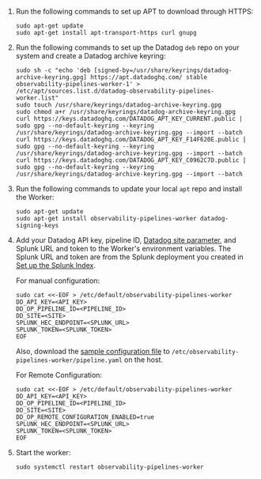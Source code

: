 1. Run the following commands to set up APT to download through HTTPS:
    ```
    sudo apt-get update
    sudo apt-get install apt-transport-https curl gnupg
    ```
2. Run the following commands to set up the Datadog `deb` repo on your system and create a Datadog archive keyring:
    ```
    sudo sh -c "echo 'deb [signed-by=/usr/share/keyrings/datadog-archive-keyring.gpg] https://apt.datadoghq.com/ stable observability-pipelines-worker-1' > /etc/apt/sources.list.d/datadog-observability-pipelines-worker.list"
    sudo touch /usr/share/keyrings/datadog-archive-keyring.gpg
    sudo chmod a+r /usr/share/keyrings/datadog-archive-keyring.gpg
    curl https://keys.datadoghq.com/DATADOG_APT_KEY_CURRENT.public | sudo gpg --no-default-keyring --keyring /usr/share/keyrings/datadog-archive-keyring.gpg --import --batch
    curl https://keys.datadoghq.com/DATADOG_APT_KEY_F14F620E.public | sudo gpg --no-default-keyring --keyring /usr/share/keyrings/datadog-archive-keyring.gpg --import --batch
    curl https://keys.datadoghq.com/DATADOG_APT_KEY_C0962C7D.public | sudo gpg --no-default-keyring --keyring /usr/share/keyrings/datadog-archive-keyring.gpg --import --batch
    ```
3. Run the following commands to update your local `apt` repo and install the Worker:
    ```
    sudo apt-get update
    sudo apt-get install observability-pipelines-worker datadog-signing-keys
    ```
4. Add your Datadog API key, pipeline ID, [Datadog site parameter][101], and Splunk URL and token to the Worker's environment variables. The Splunk URL and token are from the Splunk deployment you created in [Set up the Splunk Index](#set-up-the-splunk-index).

    For manual configuration:
    ```
    sudo cat <<-EOF > /etc/default/observability-pipelines-worker
    DD_API_KEY=<API_KEY>
    DD_OP_PIPELINE_ID=<PIPELINE_ID>
    DD_SITE=<SITE>
    SPLUNK_HEC_ENDPOINT=<SPLUNK_URL>
    SPLUNK_TOKEN=<SPLUNK_TOKEN>
    EOF
    ```
    Also, download the [sample configuration file][102] to `/etc/observability-pipelines-worker/pipeline.yaml` on the host.

    For Remote Configuration:
    ```
    sudo cat <<-EOF > /etc/default/observability-pipelines-worker
    DD_API_KEY=<API_KEY>
    DD_OP_PIPELINE_ID=<PIPELINE_ID>
    DD_SITE=<SITE>
    DD_OP_REMOTE_CONFIGURATION_ENABLED=true
    SPLUNK_HEC_ENDPOINT=<SPLUNK_URL>
    SPLUNK_TOKEN=<SPLUNK_TOKEN>
    EOF
    ```

5. Start the worker:
    ```
    sudo systemctl restart observability-pipelines-worker

[101]: /getting_started/site/#access-the-datadog-site
[102]: /resources/yaml/observability_pipelines/splunk/pipeline.yaml

